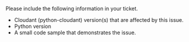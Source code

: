 Please include the following information in your ticket.

- Cloudant (python-cloudant) version(s) that are affected by this issue.
- Python version 
- A small code sample that demonstrates the issue.
